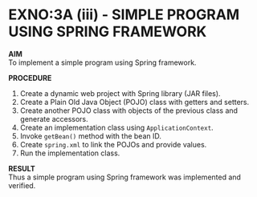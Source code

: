 # EXNO:3A (iii) - SIMPLE PROGRAM USING SPRING FRAMEWORK

**AIM**  
To implement a simple program using Spring framework.

**PROCEDURE**
1. Create a dynamic web project with Spring library (JAR files).
2. Create a Plain Old Java Object (POJO) class with getters and setters.
3. Create another POJO class with objects of the previous class and generate accessors.
4. Create an implementation class using `ApplicationContext`.
5. Invoke `getBean()` method with the bean ID.
6. Create `spring.xml` to link the POJOs and provide values.
7. Run the implementation class.

**RESULT**  
Thus a simple program using Spring framework was implemented and verified.
